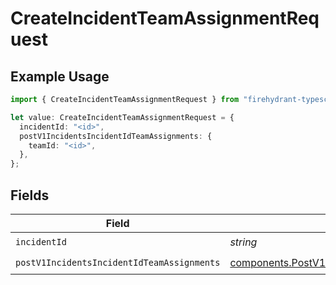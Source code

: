 # CreateIncidentTeamAssignmentRequest

## Example Usage

```typescript
import { CreateIncidentTeamAssignmentRequest } from "firehydrant-typescript-sdk/models/operations";

let value: CreateIncidentTeamAssignmentRequest = {
  incidentId: "<id>",
  postV1IncidentsIncidentIdTeamAssignments: {
    teamId: "<id>",
  },
};
```

## Fields

| Field                                                                                                                      | Type                                                                                                                       | Required                                                                                                                   | Description                                                                                                                |
| -------------------------------------------------------------------------------------------------------------------------- | -------------------------------------------------------------------------------------------------------------------------- | -------------------------------------------------------------------------------------------------------------------------- | -------------------------------------------------------------------------------------------------------------------------- |
| `incidentId`                                                                                                               | *string*                                                                                                                   | :heavy_check_mark:                                                                                                         | N/A                                                                                                                        |
| `postV1IncidentsIncidentIdTeamAssignments`                                                                                 | [components.PostV1IncidentsIncidentIdTeamAssignments](../../models/components/postv1incidentsincidentidteamassignments.md) | :heavy_check_mark:                                                                                                         | N/A                                                                                                                        |
